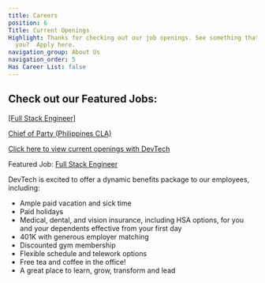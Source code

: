 ```yaml
---
title: Careers
position: 6
Title: Current Openings
Highlight: Thanks for checking out our job openings. See something that interests
  you?  Apply here.
navigation_group: About Us
navigation_order: 5
Has Career List: false
---
```


## Check out our Featured Jobs:
[[Full Stack Engineer]](https://devtechsys.bamboohr.com/jobs/view.php?id=39&source=devtechsys)

[Chief of Party (Philippines CLA)](https://devtechsys.bamboohr.com/jobs/view.php?id=40&source=other)

[Click here to view current openings with DevTech](https://jobs.talent.dynamics.com/jobs/devtechsys.com/2)

Featured Job: [Full Stack Engineer](https://devtechsys.bamboohr.com/jobs/)

DevTech is excited to offer a dynamic benefits package to our employees, including:
* Ample paid vacation and sick time 
* Paid holidays
* Medical, dental, and vision insurance, including HSA options, for you and your dependents effective from your first day 
* 401K with generous employer matching
* Discounted gym membership
* Flexible schedule and telework options
* Free tea and coffee in the office!
* A great place to learn, grow, transform and lead
